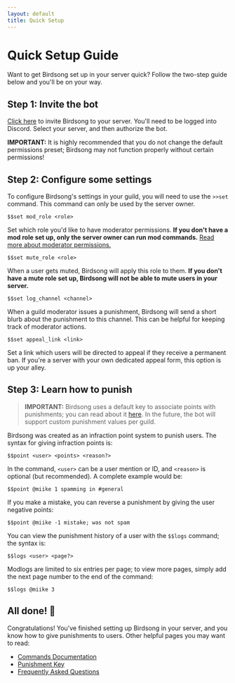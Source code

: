```yaml
---
layout: default
title: Quick Setup
---
```



# Quick Setup Guide

Want to get Birdsong set up in your server quick? Follow the two-step guide below and you'll be on your way.

## Step 1: Invite the bot

[Click here](https://discord.com/oauth2/authorize?client_id=817513543049674773&permissions=403041382&scope=bot) to invite Birdsong to your server. You'll need to be logged into Discord. Select your server, and then authorize the bot.

**IMPORTANT:** It is highly recommended that you do not change the default permissions preset; Birdsong may not function properly without certain permissions!

## Step 2: Configure some settings

To configure Birdsong's settings in your guild, you will need to use the `>>set` command. This command can only be used by the server owner.

```
$$set mod_role <role>
```

Set which role you'd like to have moderator permissions. **If you don't have a mod role set up, only the server owner can run mod commands.** [Read more about moderator permissions.](/docs#access-level-all)

```
$$set mute_role <role>
```

When a user gets muted, Birdsong will apply this role to them. **If you don't have a mute role set up, Birdsong will not be able to mute users in your server.**

```
$$set log_channel <channel>
```
When a guild moderator issues a punishment, Birdsong will send a short blurb about the punishment to this channel. This can be helpful for keeping track of moderator actions.

```
$$set appeal_link <link>
```

Set a link which users will be directed to appeal if they receive a permanent ban. If you're a server with your own dedicated appeal form, this option is up your alley.

## Step 3: Learn how to punish

> **IMPORTANT:** Birdsong uses a default key to associate points with punishments; you can read about it [here](/pkey). In the future, the bot will support custom punishment values per guild.

Birdsong was created as an infraction point system to punish users. The syntax for giving infraction points is:

```
$$point <user> <points> <reason?>
```

In the command, `<user>` can be a user mention or ID, and `<reason>` is optional (but recommended). A complete example would be:

```
$$point @miike 1 spamming in #general
```

If you make a mistake, you can reverse a punishment by giving the user negative points:

```
$$point @miike -1 mistake; was not spam
```

You can view the punishment history of a user with the `$$logs` command; the syntax is:

```
$$logs <user> <page?>
```

Modlogs are limited to six entries per page; to view more pages, simply add the next page number to the end of the command:

```
$$logs @miike 3
```

## All done! 🎉

Congratulations! You've finished setting up Birdsong in your server, and you know how to give punishments to users. Other helpful pages you may want to read:

- [Commands Documentation](/docs)
- [Punishment Key](/pkey)
- [Frequently Asked Questions](/faq)
